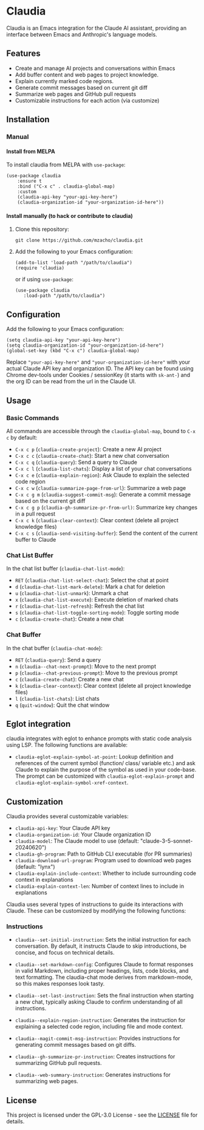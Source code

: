 # Claudia

Claudia is an Emacs integration for the Claude AI assistant, providing an interface between Emacs and Anthropic's language models.

## Features

- Create and manage AI projects and conversations within Emacs
- Add buffer content and web pages to project knowledge.
- Explain currently marked code regions.
- Generate commit messages based on current git diff
- Summarize web pages and GitHub pull requests
- Customizable instructions for each action (via customize)

## Installation

### Manual

#### Install from MELPA

To install claudia from MELPA with `use-package`:

```elisp
(use-package claudia
    :ensure t
    :bind ("C-x c" . claudia-global-map)
    :custom
    (claudia-api-key "your-api-key-here")
    (claudia-organization-id "your-organization-id-here"))
```

#### Install manually (to hack or contribute to claudia)

1. Clone this repository:
   ```
   git clone https://github.com/mzacho/claudia.git
   ```
2. Add the following to your Emacs configuration:
   ```elisp
   (add-to-list 'load-path "/path/to/claudia")
   (require 'claudia)
   ```
   
   or if using `use-package`:
   
   ```elisp
   (use-package claudia
      :load-path "/path/to/claudia")
   ```

## Configuration

Add the following to your Emacs configuration:

```elisp
(setq claudia-api-key "your-api-key-here")
(setq claudia-organization-id "your-organization-id-here")
(global-set-key (kbd "C-x c") claudia-global-map)
```

Replace `"your-api-key-here"` and `"your-organization-id-here"` with your actual Claude API key and organization ID. The API key can be found using Chrome dev-tools under Cookies / sessionKey (it starts with `sk-ant-`) and the org ID can be read from the url in the Claude UI.

## Usage

### Basic Commands

All commands are accessible through the `claudia-global-map`, bound to `C-x c` by default:

- `C-x c p` (`claudia-create-project`): Create a new AI project
- `C-x c c` (`claudia-create-chat`): Start a new chat conversation
- `C-x c q` (`claudia-query`): Send a query to Claude
- `C-x c l` (`claudia-list-chats`): Display a list of your chat conversations
- `C-x c e` (`claudia-explain-region`): Ask Claude to explain the selected code region
- `C-x c w` (`claudia-summarize-page-from-url`): Summarize a web page
- `C-x c g m` (`claudia-suggest-commit-msg`): Generate a commit message based on the current git diff
- `C-x c g p` (`claudia-gh-summarize-pr-from-url)`: Summarize key changes in a pull request
- `C-x c k` (`claudia-clear-context`): Clear context (delete all project knowledge files)
- `C-x c s` (`claudia-send-visiting-buffer`): Send the content of the current buffer to Claude

### Chat List Buffer

In the chat list buffer (`claudia-chat-list-mode`):

- `RET` (`claudia-chat-list-select-chat`): Select the chat at point
- `d` (`claudia-chat-list-mark-delete`): Mark a chat for deletion
- `u` (`claudia-chat-list-unmark`): Unmark a chat
- `x` (`claudia-chat-list-execute`): Execute deletion of marked chats
- `r` (`claudia-chat-list-refresh`): Refresh the chat list
- `s` (`claudia-chat-list-toggle-sorting-mode`): Toggle sorting mode
- `c` (`claudia-create-chat`): Create a new chat

### Chat Buffer

In the chat buffer (`claudia-chat-mode`):

- `RET` (`claudia-query`): Send a query
- `n` (`claudia--chat-next-prompt`): Move to the next prompt
- `p` (`claudia--chat-previous-prompt`): Move to the previous prompt
- `c` (`claudia-create-chat`): Create a new chat
- `k` (`claudia-clear-context`): Clear context (delete all project knowledge files)
- `l` (`claudia-list-chats`): List chats
- `q` (`quit-window`): Quit the chat window


## Eglot integration

claudia integrates with eglot to enhance prompts with static code analysis using LSP. The following functions are available:

- `claudia-eglot-explain-symbol-at-point`: Lookup definition and references of the current symbol (function/ class/ variable etc.) and ask Claude to explain the purpose of the symbol as used in your code-base. The prompt can be customized with `claudia-eglot-explain-prompt` and `claudia-eglot-explain-symbol-xref-context`.

## Customization

Claudia provides several customizable variables:

- `claudia-api-key`: Your Claude API key
- `claudia-organization-id`: Your Claude organization ID
- `claudia-model`: The Claude model to use (default: "claude-3-5-sonnet-20240620")
- `claudia-gh-program`: Path to GitHub CLI executable (for PR summaries)
- `claudia-download-url-program`: Program used to download web pages (default: "lynx")
- `claudia-explain-include-context`: Whether to include surrounding code context in explanations
- `claudia-explain-context-len`: Number of context lines to include in explanations

Claudia uses several types of instructions to guide its interactions with Claude. These can be customized by modifying the following functions:

### Instructions

- `claudia--set-initial-instruction`: Sets the initial instruction for each conversation. By default, it instructs Claude to skip introductions, be concise, and focus on technical details.

- `claudia--set-markdown-config`: Configures Claude to format responses in valid Markdown, including proper headings, lists, code blocks, and text formatting. The claudia-chat mode derives from markdown-mode, so this makes responses look tasty.

- `claudia--set-last-instruction`: Sets the final instruction when starting a new chat, typically asking Claude to confirm understanding of all instructions.

- `claudia--explain-region-instruction`: Generates the instruction for explaining a selected code region, including file and mode context.

- `claudia--magit-commit-msg-instruction`: Provides instructions for generating commit messages based on git diffs.

- `claudia--gh-summarize-pr-instruction`: Creates instructions for summarizing GitHub pull requests.

- `claudia--web-summary-instruction`: Generates instructions for summarizing web pages.

## License

This project is licensed under the GPL-3.0 License - see the [LICENSE](LICENSE) file for details.
